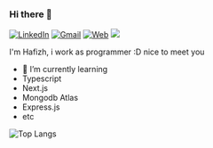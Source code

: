 ### Hi there 👋

<!--
**hafizhrf/hafizhrf** is a ✨ _special_ ✨ repository because its `README.md` (this file) appears on your GitHub profile.

Here are some ideas to get you started:

- 🔭 I’m currently working on ...
- 🌱 I’m currently learning ...
- 👯 I’m looking to collaborate on ...
- 🤔 I’m looking for help with ...
- 💬 Ask me about ...
- 📫 How to reach me: ...
- 😄 Pronouns: ...
- ⚡ Fun fact: ...
-->
<a href="https://www.linkedin.com/in/hafizhrf/" target="_blank"><img src="https://img.shields.io/badge/LinkedIn--_.svg?style=social&logo=linkedin" alt="LinkedIn"></a>
<a href="https://mail.google.com/mail/?view=cm&fs=1&to=hafizhrf@yahoo.com&su=&body=" target="_blank"><img src="https://img.shields.io/badge/gmail--_.svg?style=social&logo=gmail" alt="Gmail"></a>
<a href="https://me.hafizhrf.vercel.app/" target="_blank"><img src="https://img.shields.io/badge/Personal%20Website--_.svg?style=social&logo=react" alt="Web"></a>
<img src="https://img.shields.io/badge/kanamori%230970--_.svg?style=social&logo=discord">

I'm Hafizh, i work as programmer :D
nice to meet you

- 🌱 I’m currently learning
- Typescript
- Next.js
- Mongodb Atlas
- Express.js
- etc


![Top Langs](https://github-readme-stats.vercel.app/api/top-langs/?username=hafizhrf&layout=compact&count_private=true)
